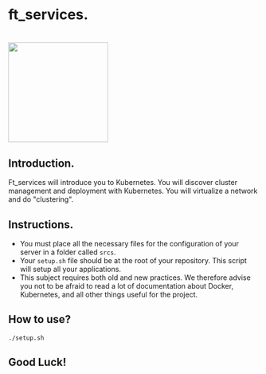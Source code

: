 # ft_services.
# <img src= "https://drive.google.com/uc?export=view&id=1cnWlkl8iUEpqOXxsan_YPId8_Xhh3hrZ" width=200 height=200>

## Introduction.

Ft_services will introduce you to Kubernetes. You will discover cluster management and deployment with Kubernetes. You will virtualize a network and do "clustering".

## Instructions.

* You must place all the necessary files for the configuration of your server in a folder called `srcs`.
* Your `setup.sh` file should be at the root of your repository. This script will setup all your applications.
* This subject requires both old and new practices. We therefore advise you not to be afraid to read a lot of documentation about Docker, Kubernetes, and all other things useful for the project.

## How to use?

`./setup.sh`

## Good Luck!
